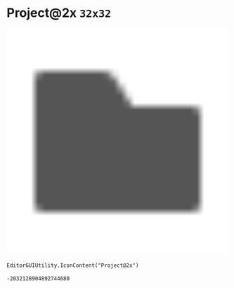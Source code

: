 # Project@2x `32x32`
<img src="/img/Project@2x.png" width=512 height=512>

``` CSharp
EditorGUIUtility.IconContent("Project@2x")
```
```
-2032128904892744680
```

